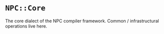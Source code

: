 # `NPC::Core`

The core dialect of the NPC compiler framework. Common / infrastructural operations live here.

